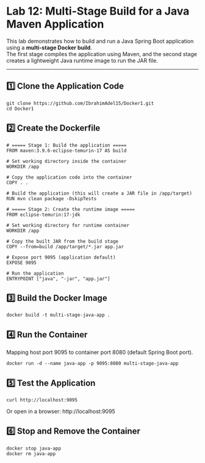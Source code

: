 # Lab 12: Multi-Stage Build for a Java Maven Application

This lab demonstrates how to build and run a Java Spring Boot application using a **multi-stage Docker build**.  
The first stage compiles the application using Maven, and the second stage creates a lightweight Java runtime image to run the JAR file.

---

## **1️⃣ Clone the Application Code**
```
git clone https://github.com/IbrahimAdel15/Docker1.git
cd Docker1
```
## 2️⃣ Create the Dockerfile
```
# ===== Stage 1: Build the application =====
FROM maven:3.9.6-eclipse-temurin-17 AS build

# Set working directory inside the container
WORKDIR /app

# Copy the application code into the container
COPY . .

# Build the application (this will create a JAR file in /app/target)
RUN mvn clean package -DskipTests

# ===== Stage 2: Create the runtime image =====
FROM eclipse-temurin:17-jdk

# Set working directory for runtime container
WORKDIR /app

# Copy the built JAR from the build stage
COPY --from=build /app/target/*.jar app.jar

# Expose port 9095 (application default)
EXPOSE 9095

# Run the application
ENTRYPOINT ["java", "-jar", "app.jar"]
```
## 3️⃣ Build the Docker Image
```
docker build -t multi-stage-java-app .
```
## 4️⃣ Run the Container
Mapping host port 9095 to container port 8080 (default Spring Boot port).
```
docker run -d --name java-app -p 9095:8080 multi-stage-java-app
```
## 5️⃣ Test the Application
```
curl http://localhost:9095
```
Or open in a browser:
http://localhost:9095

## 6️⃣ Stop and Remove the Container
```
docker stop java-app
docker rm java-app
```

